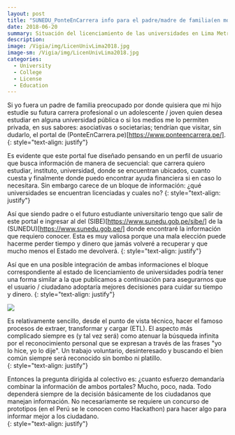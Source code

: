 ```yaml
---
layout: post
title: "SUNEDU_PonteEnCarrera info para el padre/madre de familia(en modo sueño)"
date: 2018-06-20
summary: Situación del licenciamiento de las universidades en Lima Metropolitana
description: 
image: /Vigia/img/LicenUnivLima2018.jpg
image-sm: /Vigia/img/LicenUnivLima2018.jpg
categories:
  - University
  - College
  - License
  - Education
---
```


Si yo fuera un padre de familia preocupado por donde quisiera que mi hijo estudie su futura carrera profesional o un adolescente / joven quien desea estudiar en alguna universidad pública o si los medios me lo permiten privada, en sus sabores: asociativas o societarias; tendrían que visitar, sin dudarlo, el portal de (PonteEnCarrera.pe)[https://www.ponteencarrera.pe/]. 
{: style="text-align: justify"}

Es evidente que este portal fue diseñado pensando en un perfil de usuario que busca información de manera de secuencial: que carrera quiero estudiar, instituto, universidad, donde se encuentran ubicados, cuanto cuesta y finalmente donde puedo encontrar ayuda financiera si en caso lo necesitara. Sin embargo carece de un bloque de información: ¿qué universidades se encuentran licenciadas y cuales no? 
{: style="text-align: justify"}

Así que siendo padre o el futuro estudiante universitario tengo que salir de este portal e ingresar al 
del (SIBE)[https://www.sunedu.gob.pe/sibe/] de la (SUNEDU)[https://www.sunedu.gob.pe/] donde encontraré la información que requiero conocer. Esta es muy valiosa porque una mala elección puede hacerme perder tiempo y dinero que jamás volveré a recuperar y que mucho menos el Estado me devolverá. 
{: style="text-align: justify"}

Así que en una posible integración de ambas informaciones el bloque correspondiente al estado de licenciamiento de universidades podría tener una forma similar a la que publicamos a continuación para asegurarnos que el usuario / ciudadano adoptaría mejores decisiones para cuidar su tiempo y dinero. 
{: style="text-align: justify"}

<div class='tableauPlaceholder' id='viz1529516228681' style='position: relative'><noscript><a href='http:&#47;&#47;manuelvarzen.github.io&#47;Vigia'><img alt=' ' src='https:&#47;&#47;public.tableau.com&#47;static&#47;images&#47;SU&#47;SUNEDU_openData&#47;Dashboard1&#47;1_rss.png' style='border: none' /></a></noscript><object class='tableauViz'  style='display:none;'><param name='host_url' value='https%3A%2F%2Fpublic.tableau.com%2F' /> <param name='embed_code_version' value='3' /> <param name='site_root' value='' /><param name='name' value='SUNEDU_openData&#47;Dashboard1' /><param name='tabs' value='no' /><param name='toolbar' value='yes' /><param name='static_image' value='https:&#47;&#47;public.tableau.com&#47;static&#47;images&#47;SU&#47;SUNEDU_openData&#47;Dashboard1&#47;1.png' /> <param name='animate_transition' value='yes' /><param name='display_static_image' value='yes' /><param name='display_spinner' value='yes' /><param name='display_overlay' value='yes' /><param name='display_count' value='yes' /></object></div> <script type='text/javascript'>var divElement = document.getElementById('viz1529516228681');                    var vizElement = divElement.getElementsByTagName('object')[0];                    vizElement.style.minWidth='420px';vizElement.style.maxWidth='650px';vizElement.style.width='100%';vizElement.style.minHeight='587px';vizElement.style.maxHeight='887px';vizElement.style.height=(divElement.offsetWidth*0.75)+'px';                    var scriptElement = document.createElement('script');                    scriptElement.src = 'https://public.tableau.com/javascripts/api/viz_v1.js';                    vizElement.parentNode.insertBefore(scriptElement, vizElement); </script>

Es relativamente sencillo, desde el punto de vista técnico, hacer el famoso procesos de extraer, transformar y cargar (ETL). El aspecto más complicado siempre es (y tal vez será) como atenuar la búsqueda infinita por el reconocimiento personal que se expresan a través de las frases "yo lo hice, yo lo dije". Un trabajo voluntario, desinteresado y buscando el bien común siempre será reconocido sin bombo ni platillo.     
{: style="text-align: justify"}

Entonces la pregunta dirigida al colectivo es: ¿cuanto esfuerzo demandaría combinar la información de ambos portales? Mucho, poco, nada. Todo dependerá siempre de la decisión básicamente de los ciudadanos que manejan información. No necesariamente se requiere un concurso de prototipos (en el Perú se le conocen como Hackathon) para hacer algo para informar mejor a los ciudadano.   
{: style="text-align: justify"}
